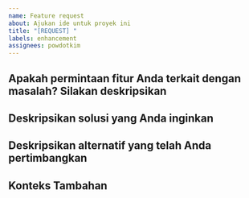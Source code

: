 ```yaml
---
name: Feature request
about: Ajukan ide untuk proyek ini
title: "[REQUEST] "
labels: enhancement
assignees: powdotkim
---
```


## Apakah permintaan fitur Anda terkait dengan masalah? Silakan deskripsikan

<!-- Deskripsi yang jelas dan ringkas tentang masalah yang Anda alami. Contoh: Saya selalu frustrasi ketika [...] -->

## Deskripsikan solusi yang Anda inginkan

<!-- Deskripsi yang jelas dan ringkas tentang apa yang Anda inginkan terjadi. -->

## Deskripsikan alternatif yang telah Anda pertimbangkan

<!-- Deskripsi yang jelas dan ringkas tentang solusi atau fitur alternatif yang telah Anda pertimbangkan. -->

## Konteks Tambahan

<!-- Tambahkan konteks atau tangkapan layar tambahan mengenai permintaan fitur di sini. -->
